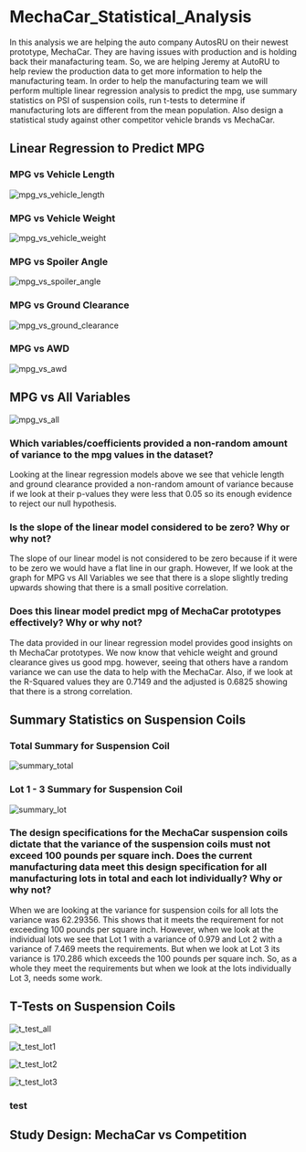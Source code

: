 # MechaCar_Statistical_Analysis
  In this analysis we are helping the auto company AutosRU on their newest prototype, MechaCar. They are having issues with production and is holding back their manafacturing team. So, we are helping Jeremy at AutoRU to help review the production data to get more information to help the manufacturing team. In order to help the manufacturing team we will perform multiple linear regression analysis to predict the mpg, use summary statistics on PSI of suspension coils, run t-tests to determine if manufacturing lots are different from the mean population. Also design a statistical study against other competitor vehicle brands  vs MechaCar. 

## Linear Regression to Predict MPG
### MPG vs Vehicle Length
![mpg_vs_vehicle_length](https://user-images.githubusercontent.com/117749494/225117444-823d16de-b0d1-42e0-90fd-c8bd061b6999.png)
### MPG vs Vehicle Weight
![mpg_vs_vehicle_weight](https://user-images.githubusercontent.com/117749494/225117453-1a698119-6830-4e69-939d-ea4c39733cd0.png)
### MPG vs Spoiler Angle
![mpg_vs_spoiler_angle](https://user-images.githubusercontent.com/117749494/225117466-58e36abb-3997-4534-977d-462cd3239a67.png)
### MPG vs Ground Clearance
![mpg_vs_ground_clearance](https://user-images.githubusercontent.com/117749494/225117479-b073c7da-4a92-4915-929a-dc75512a4ecc.png)
### MPG vs AWD
![mpg_vs_awd](https://user-images.githubusercontent.com/117749494/225117516-4e294593-1217-4871-adf5-2e428ea7e5fb.png)
## MPG vs All Variables
![mpg_vs_all](https://user-images.githubusercontent.com/117749494/225117602-74f07e33-873a-4366-8cf4-3bc59e5c874c.png)
### Which variables/coefficients provided a non-random amount of variance to the mpg values in the dataset? 
Looking at the linear regression models above we see that vehicle length and ground clearance provided a non-random amount of variance
because if we look at their p-values they were less that 0.05 so its enough evidence to reject our null hypothesis. 

### Is the slope of the linear model considered to be zero? Why or why not?
The slope of our linear model is not considered to be zero because if it were to be zero we would have a flat line in our graph. However, If we look at the graph
for MPG vs All Variables we see that there is a slope slightly treding upwards showing that there is a small positive correlation.
### Does this linear model predict mpg of MechaCar prototypes effectively? Why or why not?
The data provided in our linear regression model provides good insights on th MechaCar prototypes. We now know that vehicle weight and ground clearance gives us good mpg. however, seeing that others have a random variance we can use the data to help with the MechaCar.  Also, if we look at the R-Squared values they are 0.7149 and the adjusted is 0.6825 showing that there is a strong correlation. 
## Summary Statistics on Suspension Coils
### Total Summary for Suspension Coil
![summary_total](https://user-images.githubusercontent.com/117749494/225117629-02bbe623-0ee6-45d3-9dbd-6da0911f278c.png)

### Lot 1 - 3 Summary for Suspension Coil
![summary_lot](https://user-images.githubusercontent.com/117749494/225117646-7f8d8b48-876a-49f4-a360-e291eb795a3e.png)
### The design specifications for the MechaCar suspension coils dictate that the variance of the suspension coils must not exceed 100 pounds per square inch. Does the current manufacturing data meet this design specification for all manufacturing lots in total and each lot individually? Why or why not?
When we are looking at the variance for suspension coils for all lots the variance was 62.29356. This shows that it meets the requirement for not exceeding 100 pounds per square inch. However, when we look at the individual lots we see that Lot 1 with a variance of 0.979 and Lot 2 with a variance of 7.469 meets the requirements. But when we look at Lot 3 its variance is 170.286 which exceeds the 100 pounds per square inch. So, as a whole they meet the requirements but when we look at the lots individually Lot 3, needs some work.

## T-Tests on Suspension Coils

![t_test_all](https://user-images.githubusercontent.com/117749494/225500905-67775b6f-1c29-456a-9b0d-722ed5346527.png)

![t_test_lot1](https://user-images.githubusercontent.com/117749494/225117729-d1532cbb-2272-4234-9564-ab111e59f6bf.png)

![t_test_lot2](https://user-images.githubusercontent.com/117749494/225117735-4dde8e69-69ed-4256-9bfd-f74c74027376.png)

![t_test_lot3](https://user-images.githubusercontent.com/117749494/225117744-ca083557-fc62-495f-a60b-bb6b0bd6690a.png)
### test
## Study Design: MechaCar vs Competition
